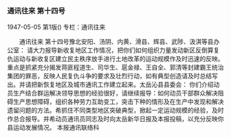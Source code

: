 ### 通讯往来  第十四号

1947-05-05
第1版()
专栏：通讯往来

　　通讯往来  第十四号豫北安阳、汤阴、内黄、滑县、辉县、武陟、汲淇等县办公室：
    请大力报导新收复地区工作情况，把你们如何组织力量发动新区反倒算复仇运动与新收复区建立民主秩序放手进行土地改革的运动规模作及时迅速的反映。重点是抓紧充分揭发蒋匪程道生、司华生、扈金禄、王自全、郭清等封建霸王统治集团的罪恶，反映人民复仇斗争的要求及壮烈行动，如有典型创造请及时总结写出。并请把新恢复地区及城市通讯工作建立起来。太岳沁县县委会：
    你们介绍动员生产结合群运解决领导思想的经验很好，请继续报导：如何动员干部群众解决阻碍生产思想障碍，组织各种劳力互助变工，突击下种的情形及在生产中发现和解决遗留问题的方法。希抓住不同类型地区突破典型，掀起一定运动规模的经验，及时作总合报导。并希动员通讯员同志及时向太岳新华日报及本报投稿，以充分反映你县运动发展情况。
            本报通讯联络科
